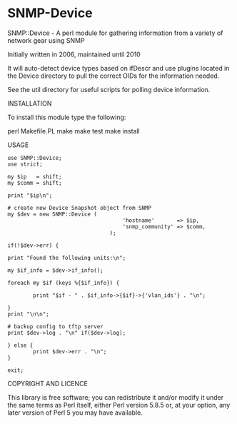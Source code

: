 SNMP-Device
===========

SNMP::Device - A perl module for gathering information from a variety of network gear using SNMP

Initially written in 2006, maintained until 2010

It will auto-detect device types based on ifDescr and use plugins located in the Device directory
to pull the correct OIDs for the information needed.

See the util directory for useful scripts for polling device information.

INSTALLATION

To install this module type the following:

   perl Makefile.PL
   make
   make test
   make install

USAGE

	use SNMP::Device;
	use strict;

	my $ip   = shift;
	my $comm = shift;

	print "$ip\n";

	# create new Device Snapshot object from SNMP
	my $dev = new SNMP::Device (
                                        'hostname'       => $ip,
                                        'snmp_community' => $comm,
                                    );

	if(!$dev->err) {

	print "Found the following units:\n";

	my $if_info = $dev->if_info();

	foreach my $if (keys %{$if_info}) {

        	print "$if - " . $if_info->{$if}->{'vlan_ids'} . "\n";

	}
	print "\n\n";

	# backup config to tftp server
	print $dev->log . "\n" if($dev->log);

	} else {
        	print $dev->err . "\n";
	}

	exit;


COPYRIGHT AND LICENCE

This library is free software; you can redistribute it and/or modify
it under the same terms as Perl itself, either Perl version 5.8.5 or,
at your option, any later version of Perl 5 you may have available.

